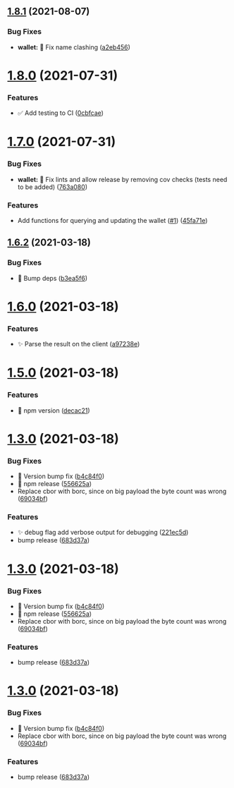 ## [1.8.1](https://github.com/dyne/sawroom-client/compare/v1.8.0...v1.8.1) (2021-08-07)


### Bug Fixes

* **wallet:** 🐛  Fix name clashing ([a2eb456](https://github.com/dyne/sawroom-client/commit/a2eb45622df05c5733a6dbd4ea0eb5ecb9ad71a9))

# [1.8.0](https://github.com/dyne/sawroom-client/compare/v1.7.0...v1.8.0) (2021-07-31)


### Features

* ✅  Add testing to CI ([0cbfcae](https://github.com/dyne/sawroom-client/commit/0cbfcaef296bfa06372cc75b692c4c9caf1d5611))

# [1.7.0](https://github.com/dyne/sawroom-client/compare/v1.6.2...v1.7.0) (2021-07-31)


### Bug Fixes

* **wallet:** 🚨  Fix lints and allow release by removing cov checks (tests need to be added) ([763a080](https://github.com/dyne/sawroom-client/commit/763a08097f3b787854a42c5baa8831ae548a382e))


### Features

* Add functions for querying and updating the wallet ([#1](https://github.com/dyne/sawroom-client/issues/1)) ([45fa71e](https://github.com/dyne/sawroom-client/commit/45fa71ee8f7d1b71208f76b971a228bb16a04e08))

## [1.6.2](https://github.com/dyne/sawroom-client/compare/v1.6.1...v1.6.2) (2021-03-18)


### Bug Fixes

* 🐛  Bump deps ([b3ea5f6](https://github.com/dyne/sawroom-client/commit/b3ea5f6f59a14e1b5c8410b7a985ac46371d2c9a))

# [1.6.0](https://github.com/dyne/sawroom-client/compare/v1.5.0...v1.6.0) (2021-03-18)


### Features

* ✨  Parse the result on the client ([a97238e](https://github.com/dyne/sawroom-client/commit/a97238e9126a7e50e8d724f6d0fc3cbb4fa670f8))

# [1.5.0](https://github.com/dyne/sawroom-client/compare/v1.4.0...v1.5.0) (2021-03-18)


### Features

* 🔖  npm version ([decac21](https://github.com/dyne/sawroom-client/commit/decac21e4ee679019f01f2c6af4c6e1d8d3469c1))

# [1.3.0](https://github.com/dyne/sawroom-client/compare/v1.2.1...v1.3.0) (2021-03-18)


### Bug Fixes

* 🐛  Version bump fix ([b4c84f0](https://github.com/dyne/sawroom-client/commit/b4c84f095e3fae161b970d07087309f3b29d59e8))
* 🔖  npm release ([556625a](https://github.com/dyne/sawroom-client/commit/556625ab0d62c77b9f571e8c407181460ae9d623))
* Replace cbor with borc, since on big payload the byte count was wrong ([69034bf](https://github.com/dyne/sawroom-client/commit/69034bf68caad6c43ca9304592b5354293813b24))


### Features

* ✨  debug flag add verbose output for debugging ([221ec5d](https://github.com/dyne/sawroom-client/commit/221ec5d554e9f431578013ceb05f8b5cb73ecd99))
* bump release ([683d37a](https://github.com/dyne/sawroom-client/commit/683d37a2e49026e85279dce2bc8d570a3887fca8))

# [1.3.0](https://github.com/dyne/sawroom-client/compare/v1.2.1...v1.3.0) (2021-03-18)


### Bug Fixes

* 🐛  Version bump fix ([b4c84f0](https://github.com/dyne/sawroom-client/commit/b4c84f095e3fae161b970d07087309f3b29d59e8))
* 🔖  npm release ([556625a](https://github.com/dyne/sawroom-client/commit/556625ab0d62c77b9f571e8c407181460ae9d623))
* Replace cbor with borc, since on big payload the byte count was wrong ([69034bf](https://github.com/dyne/sawroom-client/commit/69034bf68caad6c43ca9304592b5354293813b24))


### Features

* bump release ([683d37a](https://github.com/dyne/sawroom-client/commit/683d37a2e49026e85279dce2bc8d570a3887fca8))

# [1.3.0](https://github.com/dyne/sawroom-client/compare/v1.2.1...v1.3.0) (2021-03-18)


### Bug Fixes

* 🐛  Version bump fix ([b4c84f0](https://github.com/dyne/sawroom-client/commit/b4c84f095e3fae161b970d07087309f3b29d59e8))
* Replace cbor with borc, since on big payload the byte count was wrong ([69034bf](https://github.com/dyne/sawroom-client/commit/69034bf68caad6c43ca9304592b5354293813b24))


### Features

* bump release ([683d37a](https://github.com/dyne/sawroom-client/commit/683d37a2e49026e85279dce2bc8d570a3887fca8))
